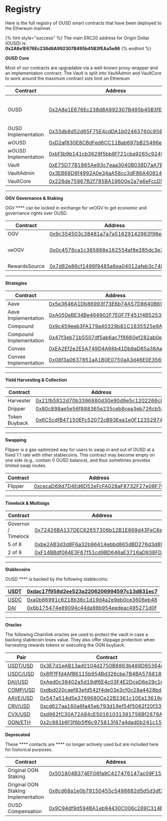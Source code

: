# Registry

Here is the full registry of OUSD smart contracts that have been deployed to the Ethereum mainnet.

{% hint style="success" %}
The main ERC20 address for Origin Dollar (OUSD) is: \
**0x2A8e1E676Ec238d8A992307B495b45B3fEAa5e86**
{% endhint %}

**OUSD Core**

Most of our contracts are upgradable via a well-known proxy wrapper and an implementation contract. The Vault is split into VaultAdmin and VaultCore to work around the maximum contract size limit on Ethereum

| Contract             | Address                                                                                                               | ENS                                                                                                                                                     |
| -------------------- | --------------------------------------------------------------------------------------------------------------------- | ------------------------------------------------------------------------------------------------------------------------------------------------------- |
| OUSD                 | [0x2A8e1E676Ec238d8A992307B495b45B3fEAa5e86](https://etherscan.io/address/0x2A8e1E676Ec238d8A992307B495b45B3fEAa5e86) | <p><a href="https://etherscan.io/address/ousd.eth">ousd.eth</a> </p><p><a href="https://etherscan.io/address/origindollar.eth">origindollar.eth</a></p> |
| OUSD Implementation  | [0x33db8d52d65F75E4cdDA1b02463760c9561A2aa1](https://etherscan.io/address/0x33db8d52d65F75E4cdDA1b02463760c9561A2aa1) |                                                                                                                                                         |
| wOUSD                | [0xD2af830E8CBdFed6CC11Bab697bB25496ed6FA62](https://etherscan.io/address/0xD2af830E8CBdFed6CC11Bab697bB25496ed6FA62) | [wousd.eth](https://etherscan.io/address/wousd.eth)                                                                                                     |
| wOUSD Implementation | [0xbf3b9b141cb3629f5bb8f721cba9265c92494539](https://etherscan.io/address/0xbf3b9b141cb3629f5bb8f721cba9265c92494539) |                                                                                                                                                         |
| Vault                | [0xE75D77B1865Ae93c7eaa3040B038D7aA7BC02F70](https://etherscan.io/address/0xe75d77b1865ae93c7eaa3040b038d7aa7bc02f70) | [originvault.eth](https://etherscan.io/address/originvault.eth)                                                                                         |
| VaultAdmin           | [0x3EB68D8f4992A0e34aA58cc3dF86A40814078cF6](https://etherscan.io/address/0x3EB68D8f4992A0e34aA58cc3dF86A40814078cF6) |                                                                                                                                                         |
| VaultCore            | [0x226de75867B2f785BA19600e2a7e6eFccD57157B](https://etherscan.io/address/0x226de75867B2f785BA19600e2a7e6eFccD57157B) |                                                                                                                                                         |

****

**OGV Governance & Staking**

OGV **** can be locked in exchange for veOGV to get economic and governance rights over OUSD.&#x20;

| Contract      | Address                                                                                                               | ENS                                                                                                                                               |
| ------------- | --------------------------------------------------------------------------------------------------------------------- | ------------------------------------------------------------------------------------------------------------------------------------------------- |
| OGV           | [0x9c354503c38481a7a7a51629142963f98ecc12d0](https://etherscan.io/address/0x9c354503c38481a7a7a51629142963f98ecc12d0) | [ogv.eth](https://etherscan.io/address/ogv.eth)                                                                                                   |
| veOGV         | [0x0c4576ca1c365868e162554af8e385dc3e7c66d9](https://etherscan.io/address/0x0c4576ca1c365868e162554af8e385dc3e7c66d9) | <p><a href="https://etherscan.io/address/veogv.eth">veogv.eth</a><br><a href="https://etherscan.io/address/ogvstaking.eth">ogvstaking.eth</a></p> |
| RewardsSource | [0x7d82e86cf1496f9485a8ea04012afeb3c7489397](https://etherscan.io/address/0x7d82e86cf1496f9485a8ea04012afeb3c7489397) |                                                                                                                                                   |

****

**Strategies**

| Contract                | Address                                                                                                                    |
| ----------------------- | -------------------------------------------------------------------------------------------------------------------------- |
| Aave                    | [0x5e3646A1Db86993f73E6b74A57D8640B69F7e259](https://etherscan.io/address/0x5e3646A1Db86993f73E6b74A57D8640B69F7e259)      |
| Aave Implementation     | [0xA050eBE34Be464902F7E0F7F451f4B5253d57114](https://etherscan.io/address/0xA050eBE34Be464902F7E0F7F451f4B5253d57114)      |
| Compound                | [0x9c459eeb3FA179a40329b81C1635525e9A0Ef094](https://etherscan.io/address/0x9c459eeb3FA179a40329b81C1635525e9A0Ef094)      |
| Compound Implementation | [0x47f3eb71b5507df5ab6ac7f8660ef282ab0e560f](https://etherscan.io/address/0x47f3eb71b5507dF5Ab6aC7F8660Ef282Ab0E560f)      |
| Convex                  | [0xEA2Ef2e2E5A749D4A66b41Db9aD85a38Aa264cb3](https://etherscan.io/address/0xEA2Ef2e2E5A749D4A66b41Db9aD85a38Aa264cb3#code) |
| Convex Implementation   | [0x08f3a0637851aA1B0E0750aA3d46E0E356f349aC](https://etherscan.io/address/0x08f3a0637851aa1b0e0750aa3d46e0e356f349ac#code) |

****

**Yield Harvesting & Collection**

| Contract      | Address                                                                                                                    | ENS                                                                     |
| ------------- | -------------------------------------------------------------------------------------------------------------------------- | ----------------------------------------------------------------------- |
| Harvester     | [0x21fb5812d70b3396880d30e90d9e5c1202266c89](https://etherscan.io/address/0x21fb5812d70b3396880d30e90d9e5c1202266c89#code) | [originharvester.eth](https://etherscan.io/address/originharvester.eth) |
| Dripper       | [0x80c898ae5e56f888365e235ceb8cea3eb726cb58](https://etherscan.io/address/0x80c898ae5e56f888365e235ceb8cea3eb726cb58#code) | [origindripper.eth](https://etherscan.io/address/origindripper.eth)     |
| Token Buyback | [0x6C5cdfB47150EFc52072cB93Eea1e0F123529748](https://etherscan.io/address/0x6c5cdfb47150efc52072cb93eea1e0f123529748)      | [originbuyback.eth](https://etherscan.io/address/originbuyback.eth)     |

****

**Swapping**

Flipper is a gas-optimized way for users to swap in and out of OUSD at a fixed 1:1 rate with other stablecoins. This contract may become empty on one side (e.g., contain 0 OUSD balance), and thus sometimes provides limited swap routes.

| Contract | Address                                                                                                               | ENS                                                                 |
| -------- | --------------------------------------------------------------------------------------------------------------------- | ------------------------------------------------------------------- |
| Flipper  | [0xcecaD69d7D4Ed6D52eFcFA028aF8732F27e08F70](https://etherscan.io/address/0xcecaD69d7D4Ed6D52eFcFA028aF8732F27e08F70) | [originflipper.eth](https://etherscan.io/address/originflipper.eth) |

****

**Timelock & Multisigs**

| Contract            | Address                                                                                                               | ENS                                                                                                                                         |
| ------------------- | --------------------------------------------------------------------------------------------------------------------- | ------------------------------------------------------------------------------------------------------------------------------------------- |
| Governor / Timelock | [0x72426BA137DEC62657306b12B1E869d43FeC6eC7](https://etherscan.io/address/0x72426BA137DEC62657306b12B1E869d43FeC6eC7) | [origingovernor.eth](https://etherscan.io/address/origingovernor.eth) [origintimelock.eth](https://etherscan.io/address/origintimelock.eth) |
| 5 of 8              | [0xbe2AB3d3d8F6a32b96414ebbd865dBD276d3d899](https://etherscan.io/address/0xbe2AB3d3d8F6a32b96414ebbd865dBD276d3d899) | [originprotocol.eth](https://etherscan.io/address/originprotocol.eth)                                                                       |
| 2 of 9              | [0xF14BBdf064E3F67f51cd9BD646aE3716aD938FDC](https://etherscan.io/address/0xF14BBdf064E3F67f51cd9BD646aE3716aD938FDC) | [originstrategist.eth](https://etherscan.io/address/originstrategist.eth)                                                                   |

****

**Stablecoins**

OUSD **** is backed by the following stablecoins:

| [USDT](https://etherscan.io/address/0x52BEBd3d7f37EC4284853Fd5861Ae71253A7F428) | [0xdac17f958d2ee523a2206206994597c13d831ec7](https://etherscan.io/address/0x52BEBd3d7f37EC4284853Fd5861Ae71253A7F428) |
| ------------------------------------------------------------------------------- | --------------------------------------------------------------------------------------------------------------------- |
| [USDC](https://etherscan.io/address/0x52BEBd3d7f37EC4284853Fd5861Ae71253A7F428) | [0xa0b86991c6218b36c1d19d4a2e9eb0ce3606eb48](https://etherscan.io/address/0x52BEBd3d7f37EC4284853Fd5861Ae71253A7F428) |
| [DAI](https://etherscan.io/address/0x52BEBd3d7f37EC4284853Fd5861Ae71253A7F428)  | [0x6b175474e89094c44da98b954eedeac495271d0f](https://etherscan.io/address/0x52BEBd3d7f37EC4284853Fd5861Ae71253A7F428) |

****

**Oracles**

The following Chainlink oracles are used to protect the vault in case a backing stablecoin loses value. They also offer slippage protection when harvesting rewards tokens or executing the OGN buyback.

| Pair                                                                      | Contract                                                                                                              |
| ------------------------------------------------------------------------- | --------------------------------------------------------------------------------------------------------------------- |
| [USDT/USD](https://data.chain.link/ethereum/mainnet/stablecoins/usdt-usd) | [0x3E7d1eAB13ad0104d2750B8863b489D65364e32D](https://etherscan.io/address/0x3E7d1eAB13ad0104d2750B8863b489D65364e32D) |
| [USDC/USD](https://data.chain.link/ethereum/mainnet/stablecoins/usdc-usd) | [0x8fFfFfd4AfB6115b954Bd326cbe7B4BA576818f6](https://etherscan.io/address/0x8fFfFfd4AfB6115b954Bd326cbe7B4BA576818f6) |
| [DAI/USD](https://data.chain.link/ethereum/mainnet/stablecoins/dai-usd)   | [0xAed0c38402a5d19df6E4c03F4E2DceD6e29c1ee9](https://etherscan.io/address/0xAed0c38402a5d19df6E4c03F4E2DceD6e29c1ee9) |
| [COMP/USD](https://data.chain.link/ethereum/mainnet/crypto-usd/comp-usd)  | [0xdbd020caef83efd542f4de03e3cf0c28a4428bd5](https://etherscan.io/address/0xdbd020caef83efd542f4de03e3cf0c28a4428bd5) |
| [AAVE/USD](https://data.chain.link/ethereum/mainnet/crypto-usd/aave-usd)  | [0x547a514d5e3769680Ce22B2361c10Ea13619e8a9](https://etherscan.io/address/0x547a514d5e3769680Ce22B2361c10Ea13619e8a9) |
| [CRV/USD](https://data.chain.link/ethereum/mainnet/crypto-usd/crv-usd)    | [0xcd627aa160a6fa45eb793d19ef54f5062f20f33f](https://etherscan.io/address/0xcd627aa160a6fa45eb793d19ef54f5062f20f33f) |
| [CVX/USD](https://data.chain.link/ethereum/mainnet/crypto-usd/cvx-usd)    | [0xd962fC30A72A84cE50161031391756Bf2876Af5D](https://etherscan.io/address/0xd962fC30A72A84cE50161031391756Bf2876Af5D) |
| [OGN/ETH](https://data.chain.link/ethereum/mainnet/crypto-eth/ogn-eth)    | [0x2c881b6f3f6b5ff6c975813f87a4dad0b241c15b](https://etherscan.io/address/0x2c881b6f3f6b5ff6c975813f87a4dad0b241c15b) |

**Deprecated**

These **** contacts are **** no longer actively used but are included here for historical purposes.

| Contract                            | Address                                                                                                               |
| ----------------------------------- | --------------------------------------------------------------------------------------------------------------------- |
| Original OGN Staking                | [0x501804B374EF06fa9C427476147ac09F1551B9A0](https://etherscan.io/address/0x501804B374EF06fa9C427476147ac09F1551B9A0) |
| Original OGN Staking Implementation | [0x8cd68a1e0b79150455c5498882d5d5d3df2dde08](https://etherscan.io/address/0x8cd68a1e0b79150455c5498882d5d5d3df2dde08) |
| OUSD Compensation                   | [0x9C94df9d594BA1eb94430C006c269C314B1A8281](https://etherscan.io/address/0x9C94df9d594BA1eb94430C006c269C314B1A8281) |

&#x20;
